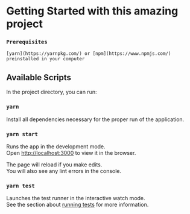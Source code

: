 # Getting Started with this amazing project

### `Prerequisites`
    [yarn](https://yarnpkg.com/) or [npm](https://www.npmjs.com/) preinstalled in your computer

## Available Scripts

In the project directory, you can run:

### `yarn`

Install all dependencies necessary for the proper run of the application.

### `yarn start`

Runs the app in the development mode.\
Open [http://localhost:3000](http://localhost:3000) to view it in the browser.

The page will reload if you make edits.\
You will also see any lint errors in the console.

### `yarn test`

Launches the test runner in the interactive watch mode.\
See the section about [running tests](https://facebook.github.io/create-react-app/docs/running-tests) for more information.
